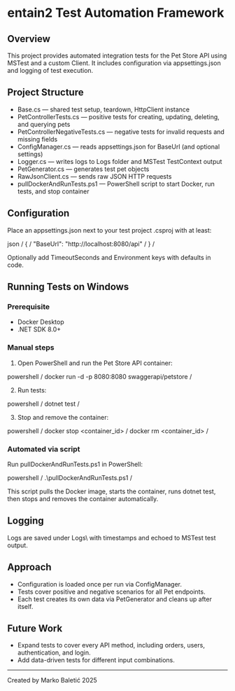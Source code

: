 ﻿# entain2 Test Automation Framework

## Overview

This project provides automated integration tests for the Pet Store API using MSTest and a custom Client.
It includes configuration via appsettings.json and logging of test execution.

## Project Structure

- Base.cs — shared test setup, teardown, HttpClient instance
- PetControllerTests.cs — positive tests for creating, updating, deleting, and querying pets
- PetControllerNegativeTests.cs — negative tests for invalid requests and missing fields
- ConfigManager.cs — reads appsettings.json for BaseUrl (and optional settings)
- Logger.cs — writes logs to Logs folder and MSTest TestContext output
- PetGenerator.cs — generates test pet objects
- RawJsonClient.cs — sends raw JSON HTTP requests
- pullDockerAndRunTests.ps1 — PowerShell script to start Docker, run tests, and stop container

## Configuration

Place an appsettings.json next to your test project .csproj with at least:

json / { / "BaseUrl": "http://localhost:8080/api" / } /

Optionally add TimeoutSeconds and Environment keys with defaults in code.

## Running Tests on Windows

### Prerequisite
- Docker Desktop
- .NET SDK 8.0+

### Manual steps

1. Open PowerShell and run the Pet Store API container:

powershell / docker run -d -p 8080:8080 swaggerapi/petstore /

2. Run tests:

powershell / dotnet test /

3. Stop and remove the container:

powershell / docker stop <container_id> / docker rm <container_id> /

### Automated via script

Run pullDockerAndRunTests.ps1 in PowerShell:

powershell / .\pullDockerAndRunTests.ps1 /

This script pulls the Docker image, starts the container, runs dotnet test,
then stops and removes the container automatically.

## Logging

Logs are saved under Logs\ with timestamps and echoed to MSTest test output.

## Approach

- Configuration is loaded once per run via ConfigManager.
- Tests cover positive and negative scenarios for all Pet endpoints.
- Each test creates its own data via PetGenerator and cleans up after itself.

## Future Work

- Expand tests to cover every API method, including orders, users, authentication, and login.
- Add data-driven tests for different input combinations.

---

Created by Marko Baletić
2025